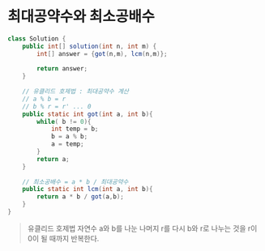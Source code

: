 # 최대공약수와 최소공배수
```java
class Solution {
    public int[] solution(int n, int m) {
        int[] answer = {got(n,m), lcm(n,m)};
        
        return answer;
    }
    
    // 유클리드 호제법 : 최대공약수 계산
    // a % b = r
    // b % r = r' ... 0
    public static int got(int a, int b){
        while( b != 0){
            int temp = b;
            b = a % b;
            a = temp;
        }
        return a;
    }
    
    // 최소공배수 = a * b / 최대공약수
    public static int lcm(int a, int b){
        return a * b / got(a,b);
    }
}
```

>유클리드 호제법
자연수 a와 b를 나눈 나머지 r를 다시 b와 r로 나누는 것을 r이 0이 될 때까지 반복한다.